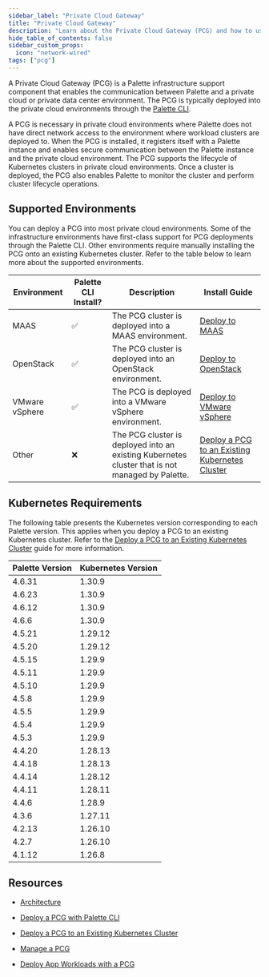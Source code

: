 ```yaml
---
sidebar_label: "Private Cloud Gateway"
title: "Private Cloud Gateway"
description: "Learn about the Private Cloud Gateway (PCG) and how to use it to support Palette or VerteX deployments."
hide_table_of_contents: false
sidebar_custom_props:
  icon: "network-wired"
tags: ["pcg"]
---
```


A Private Cloud Gateway (PCG) is a Palette infrastructure support component that enables the communication between
Palette and a private cloud or private data center environment. The PCG is typically deployed into the private cloud
environments through the [Palette CLI](../../automation/palette-cli/install-palette-cli.md).

A PCG is necessary in private cloud environments where Palette does not have direct network access to the environment
where workload clusters are deployed to. When the PCG is installed, it registers itself with a Palette instance and
enables secure communication between the Palette instance and the private cloud environment. The PCG supports the
lifecycle of Kubernetes clusters in private cloud environments. Once a cluster is deployed, the PCG also enables Palette
to monitor the cluster and perform cluster lifecycle operations.

## Supported Environments

You can deploy a PCG into most private cloud environments. Some of the infrastructure environments have first-class
support for PCG deployments through the Palette CLI. Other environments require manually installing the PCG onto an
existing Kubernetes cluster. Refer to the table below to learn more about the supported environments.

| Environment    | Palette CLI Install? | Description                                                                                     | Install Guide                                                         |
| -------------- | -------------------- | ----------------------------------------------------------------------------------------------- | --------------------------------------------------------------------- |
| MAAS           | ✅                   | The PCG cluster is deployed into a MAAS environment.                                            | [Deploy to MAAS](deploy-pcg/maas.md)                                  |
| OpenStack      | ✅                   | The PCG cluster is deployed into an OpenStack environment.                                      | [Deploy to OpenStack](deploy-pcg/openstack.md)                        |
| VMware vSphere | ✅                   | The PCG is deployed into a VMware vSphere environment.                                          | [Deploy to VMware vSphere](./deploy-pcg/vmware.md)                    |
| Other          | ❌                   | The PCG cluster is deployed into an existing Kubernetes cluster that is not managed by Palette. | [Deploy a PCG to an Existing Kubernetes Cluster](./deploy-pcg-k8s.md) |

## Kubernetes Requirements

The following table presents the Kubernetes version corresponding to each Palette version. This applies when you deploy
a PCG to an existing Kubernetes cluster. Refer to the
[Deploy a PCG to an Existing Kubernetes Cluster](./deploy-pcg-k8s.md) guide for more information.

| **Palette Version** <!-- pcg-kubernetes-version-table --> | **Kubernetes Version** |
| --------------------------------------------------------- | ---------------------- |
| <!-- pcg-k8s-4.6.c --> 4.6.31                             | 1.30.9                 |
| <!-- pcg-k8s-4.6.b --> 4.6.23                             | 1.30.9                 |
| <!-- pcg-k8s-4.6.a --> 4.6.12                             | 1.30.9                 |
| 4.6.6                                                     | 1.30.9                 |
| 4.5.21                                                    | 1.29.12                |
| 4.5.20                                                    | 1.29.12                |
| 4.5.15                                                    | 1.29.9                 |
| 4.5.11                                                    | 1.29.9                 |
| 4.5.10                                                    | 1.29.9                 |
| 4.5.8                                                     | 1.29.9                 |
| 4.5.5                                                     | 1.29.9                 |
| 4.5.4                                                     | 1.29.9                 |
| 4.5.3                                                     | 1.29.9                 |
| 4.4.20                                                    | 1.28.13                |
| 4.4.18                                                    | 1.28.13                |
| 4.4.14                                                    | 1.28.12                |
| 4.4.11                                                    | 1.28.11                |
| 4.4.6                                                     | 1.28.9                 |
| 4.3.6                                                     | 1.27.11                |
| 4.2.13                                                    | 1.26.10                |
| 4.2.7                                                     | 1.26.10                |
| 4.1.12                                                    | 1.26.8                 |

## Resources

- [Architecture](./architecture.md)

- [Deploy a PCG with Palette CLI](./deploy-pcg/deploy-pcg.md)

- [Deploy a PCG to an Existing Kubernetes Cluster](./deploy-pcg-k8s.md)

- [Manage a PCG](./manage-pcg/manage-pcg.md)

- [Deploy App Workloads with a PCG](../../tutorials/cluster-deployment/pcg/deploy-app-pcg.md)
